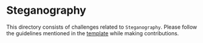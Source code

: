 # Steganography

This directory consists of challenges related to `Steganography`. Please follow the guidelines mentioned in the [template](../template.md) while making contributions.